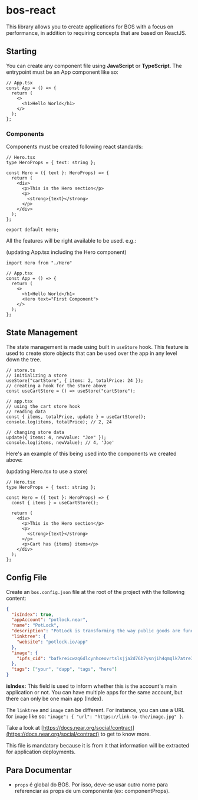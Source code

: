 # bos-react

This library allows you to create applications for BOS with a focus on performance, in addition to requiring concepts that are based on ReactJS.

## Starting

You can create any component file using **JavaScript** or **TypeScript**. The entrypoint must be an App component like so:

```tsx
// App.tsx
const App = () => {
  return (
    <>
      <h1>Hello World</h1>
    </>
  );
};
```

### Components

Components must be created following react standards:

```tsx
// Hero.tsx
type HeroProps = { text: string };

const Hero = ({ text }: HeroProps) => {
  return (
    <div>
      <p>This is the Hero section</p>
      <p>
        <strong>{text}</strong>
      </p>
    </div>
  );
};

export default Hero;
```

All the features will be right available to be used. e.g.:

(updating App.tsx including the Hero component)

```tsx
import Hero from "./Hero"

// App.tsx
const App = () => {
  return (
    <>
      <h1>Hello World</h1>
      <Hero text="First Component">
    </>
  );
};
```

## State Management

The state management is made using built in `useStore` hook. This feature is used to create store objects that can be used over the app in any level down the tree.

```tsx
// store.ts
// initializing a store
useStore("cartStore", { items: 2, totalPrice: 24 });
// creating a hook for the store above
const useCartStore = () => useStore("cartStore");

// app.tsx
// using the cart store hook
// reading data
const { items, totalPrice, update } = useCartStore();
console.log(items, totalPrice); // 2, 24

// changing store data
update({ items: 4, newValue: "Joe" });
console.log(items, newValue); // 4, 'Joe'
```

Here's an example of this being used into the components we created above:

(updating Hero.tsx to use a store)

```tsx
// Hero.tsx
type HeroProps = { text: string };

const Hero = ({ text }: HeroProps) => {
  const { items } = useCartStore();

  return (
    <div>
      <p>This is the Hero section</p>
      <p>
        <strong>{text}</strong>
      </p>
      <p>Cart has {items} items</p>
    </div>
  );
};
```

## Config File

Create an `bos.config.json` file at the root of the project with the following content:

```json
{
  "isIndex": true,
  "appAccount": "potlock.near",
  "name": "PotLock",
  "description": "PotLock is transforming the way public goods are funded. Create your project, donate to your favroite project, or earn automatic on-chain referrals from funding for your favorite public goods.\n\nLearn more at https://docs.potlock.io ",
  "linktree": {
    "website": "potlock.io/app"
  },
  "image": {
    "ipfs_cid": "bafkreicwzq6dlcynhceovrtslsjja2d76b7ysnjih4qmqlk7atre3w2nay"
  },
  "tags": ["your", "dapp", "tags", "here"]
}
```

<!-- TODO: Improve this text -->

**isIndex:** This field is used to inform whether this is the account's main application or not. You can have multiple apps for the same account, but there can only be one main app (Index).

The `linktree` and `image` can be different. For instance, you can use a URL for `image` like so: `"image": { "url": "https://link-to-the/image.jpg" }`.

Take a look at [https://docs.near.org/social/contract](https://docs.near.org/social/contract) to get to know more.

This file is mandatory because it is from it that information will be extracted for application deployments.

## Para Documentar

- `props` é global do BOS. Por isso, deve-se usar outro nome para referenciar as props de um componente (ex: componentProps).
